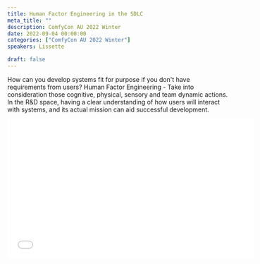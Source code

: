 ```yaml
---
title: Human Factor Engineering in the SDLC
meta_title: ""
description: ComfyCon AU 2022 Winter
date: 2022-09-04 00:00:00
categories: ["ComfyCon AU 2022 Winter"]
speakers: Lissette

draft: false
---
```

How can you develop systems fit for purpose if you don't have requirements from users? Human Factor Engineering - Take into consideration those cognitive, physical, sensory and team dynamic actions. In the R&D space, having a clear understanding of how users will interact with systems, and its actual mission can aid successful development.

<iframe width="560" height="315" src="None" title="YouTube video player" frameborder="0" allow="accelerometer; autoplay; clipboard-write; encrypted-media; gyroscope; picture-in-picture; web-share" allowfullscreen></iframe>